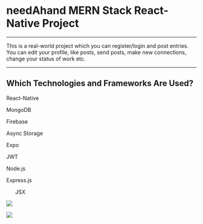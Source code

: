 <h1>needAhand MERN Stack React-Native Project</h1>

<hr>

<p>This is a real-world project which you can register/login and post entries. You can edit your profile, like posts, send posts, make new connections, change your status of work etc.</p>

<hr>

<h2>Which Technologies and Frameworks Are Used?</h2>

<p>React-Native</p>

<p>MongoDB</p>

<p>Firebase</p>

<p>Async Storage</p>

<p>Expo</p>

<p>JWT</p>

<p>Node.js</p>

<p>Express.js</p>

<ul>JSX</ul>

![](assets/gif/screen-1.gif)

![](assets/gif/screen-2.gif)
